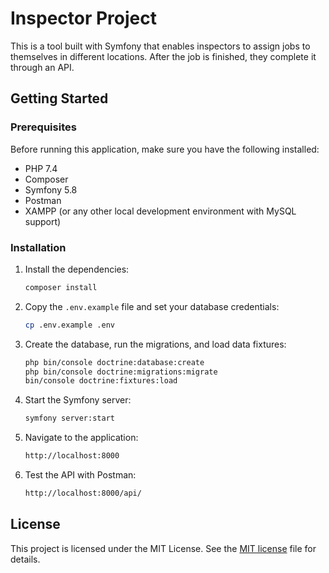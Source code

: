 # Inspector Project

This is a tool built with Symfony that enables inspectors to assign jobs to themselves in different locations. After the job is finished, they complete it through an API.

## Getting Started

### Prerequisites

Before running this application, make sure you have the following installed:

- PHP 7.4
- Composer
- Symfony 5.8
- Postman
- XAMPP (or any other local development environment with MySQL support)

### Installation

1. Install the dependencies:
    ```bash
    composer install
    ```

2. Copy the `.env.example` file and set your database credentials:
    ```bash
    cp .env.example .env
    ```

3. Create the database, run the migrations, and load data fixtures:
    ```bash
    php bin/console doctrine:database:create
    php bin/console doctrine:migrations:migrate
    bin/console doctrine:fixtures:load
    ```

4. Start the Symfony server:
    ```bash
    symfony server:start
    ```

5. Navigate to the application:
    ```bash
    http://localhost:8000
    ```

6. Test the API with Postman:
    ```bash
    http://localhost:8000/api/
    ```

## License

This project is licensed under the MIT License. See the [MIT license](https://opensource.org/license/mit) file for details.
